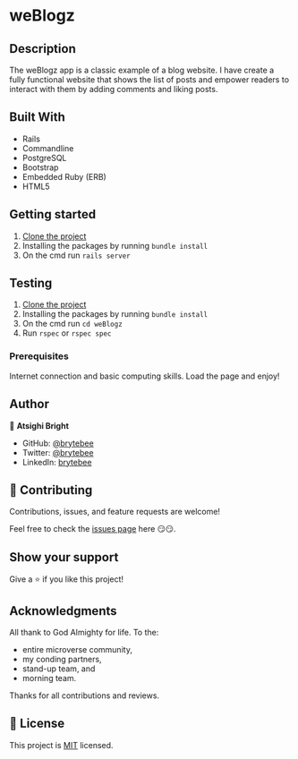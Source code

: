 # weBlogz

## Description

The weBlogz app is a classic example of a blog website. I have create a fully functional website that shows the list of posts and empower readers to interact with them by adding comments and liking posts.

## Built With

- Rails
- Commandline
- PostgreSQL
- Bootstrap
- Embedded Ruby (ERB)
- HTML5

## Getting started

1. [Clone the project](https://github.com/brytebee/weBlogz.git)
2. Installing the packages by running `bundle install`
3. On the cmd run `rails server`

## Testing

1. [Clone the project](https://github.com/brytebee/weBlogz.git)
2. Installing the packages by running `bundle install`
3. On the cmd run `cd weBlogz`
4. Run `rspec` or `rspec spec`

### Prerequisites

Internet connection and basic computing skills.
Load the page and enjoy!

## Author

👤 **Atsighi Bright**

- GitHub: [@brytebee](https://github.com/brytebee)
- Twitter: [@brytebee](https://twitter.com/brytebee)
- LinkedIn: [brytebee](https://www.linkedin.com/in/brytebee/)

## 🤝 Contributing

Contributions, issues, and feature requests are welcome!

Feel free to check the [issues page](https://github.com/brytebee/weBlogz/issues) here 😏😏.

## Show your support

Give a ⭐️ if you like this project!

## Acknowledgments

All thank to God Almighty for life.
To the:

- entire microverse community,
- my conding partners,
- stand-up team, and
- morning team.

Thanks for all contributions and reviews.

## 📝 License

This project is [MIT](./MIT.md) licensed.
